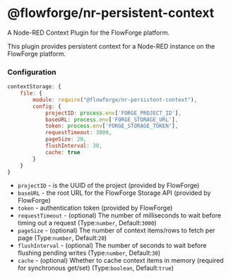 # @flowforge/nr-persistent-context

A Node-RED Context Plugin for the FlowForge platform.

This plugin provides persistent context for a Node-RED instance
on the FlowForge platform.

### Configuration

```js
contextStorage: {
    file: {
        module: require("@flowforge/nr-persistent-context"),
        config: {
            projectID: process.env['FORGE_PROJECT_ID'],
            baseURL: process.env['FORGE_STORAGE_URL'],
            token: process.env['FORGE_STORAGE_TOKEN'],
            requestTimeout: 3000,
            pageSize: 20,
            flushInterval: 30,
            cache: true
        }
    }
}
```

 - `projectID` - is the UUID of the project (provided by FlowForge)
 - `baseURL` - the root URL for the FlowForge Storage API (provided by FlowForge)
 - `token` - authentication token (provided by FlowForge)
 - `requestTimeout` - (optional) The number of milliseconds to wait before timing out a request (Type:`number`, Default:`3000`)
 - `pageSize` - (optional) The number of context items/rows to fetch per page (Type:`number`, Default:`20`)
 - `flushInterval` - (optional) The number of seconds to wait before flushing pending writes (Type:`number`, Default:`30`)
 - `cache` - (optional) Whether to cache context items in memory (required for synchronous get/set) (Type:`boolean`, Default:`true`)
